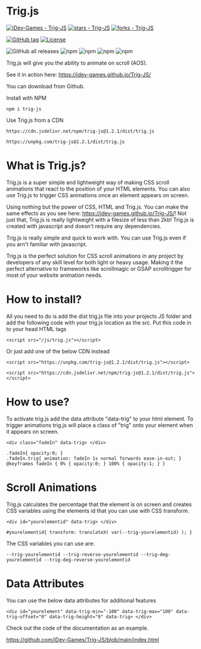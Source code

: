 # Trig.js

[![iDev-Games - Trig-JS](https://img.shields.io/static/v1?label=iDev-Games&message=Trig-JS&color=blue&logo=github)](https://github.com/iDev-Games/Trig-JS "Go to GitHub repo")
[![stars - Trig-JS](https://img.shields.io/github/stars/iDev-Games/Trig-JS?style=social)](https://github.com/iDev-Games/Trig-JS)
[![forks - Trig-JS](https://img.shields.io/github/forks/iDev-Games/Trig-JS?style=social)](https://github.com/iDev-Games/Trig-JS)


[![GitHub tag](https://img.shields.io/github/tag/iDev-Games/Trig-JS?include_prereleases=&sort=semver&color=blue)](https://github.com/iDev-Games/Trig-JS/releases/)
[![License](https://img.shields.io/badge/License-MIT-blue)](#license)

![GitHub all releases](https://img.shields.io/github/downloads/idev-games/trig-js/total?label=Release%20Downloads&logo=Github) ![npm](https://img.shields.io/npm/dt/trig-js?logo=NPM) ![npm](https://img.shields.io/npm/dw/trig-js?logo=NPM) ![npm](https://img.shields.io/npm/dm/trig-js?logo=NPM) ![npm](https://img.shields.io/npm/dy/trig-js?logo=NPM)

Trig.js will give you the ability to animate on scroll (AOS).

See it in action here: https://idev-games.github.io/Trig-JS/

You can download from Github.

Install with NPM

```
npm i trig-js
```

Use Trig.js from a CDN
```
https://cdn.jsdelivr.net/npm/trig-js@1.2.1/dist/trig.js
```
```
https://unpkg.com/trig-js@1.2.1/dist/trig.js
```

# What is Trig.js?
Trig.js is a super simple and lightweight way of making CSS scroll animations that react to the position of your HTML elements. You can also use Trig.js to trigger CSS animations once an element appears on screen.

Using nothing but the power of CSS, HTML and Trig.js. You can make the same effects as you see here: https://idev-games.github.io/Trig-JS/! Not just that, Trig.js is really lightweight with a filesize of less than 2kb! Trig.js is created with javascript and doesn't require any dependencies.

Trig.js is really simple and quick to work with. You can use Trig.js even if you arn't familiar with javascript. 

Trig.js is the perfect solution for CSS scroll animations in any project by developers of any skill level for both light or heavy usage. Making it the perfect alternative to frameworks like scrollmagic or GSAP scrolltrigger for most of your website animation needs.

# How to install?
All you need to do is add the dist trig.js file into your projects JS folder and add the following code with your trig.js location as the src. Put this code in to your head HTML tags

```
<script src="/js/trig.js"></script>
```

Or just add one of the below CDN instead
```
<script src="https://unpkg.com/trig-js@1.2.1/dist/trig.js"></script>
```
```
<script src="https://cdn.jsdelivr.net/npm/trig-js@1.2.1/dist/trig.js"></script>
```

# How to use?
To activate trig.js add the data attribute "data-trig" to your html element. To trigger animations trig.js will place a class of "trig" onto your element when it appears on screen.

```
<div class="fadeIn" data-trig> </div>
```
```
.fadeIn{ opacity:0; }
.fadeIn.trig{ animation: fadeIn 1s normal forwards ease-in-out; }
@keyframes fadeIn { 0% { opacity:0; } 100% { opacity:1; } }
```

# Scroll Animations
Trig.js calculates the percentage that the element is on screen and creates CSS variables using the elements id that you can use with CSS transform.

```
<div id="yourelementid" data-trig> </div>
```
```
#yourelementid{ transform: translateX( var(--trig-yourelementid) ); }
```

The CSS variables you can use are:

```
--trig-yourelementid --trig-reverse-yourelementid --trig-deg-yourelementid --trig-deg-reverse-yourelementid
```

# Data Attributes
You can use the below data attributes for additional features

```
<div id="yourelement" data-trig-min="-100" data-trig-max="100" data-trig-offset="0" data-trig-height="0" data-trig> </div>
```

Check out the code of the documentation as an example.

https://github.com/iDev-Games/Trig-JS/blob/main/index.html

